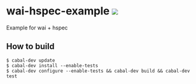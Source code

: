 # wai-hspec-example [<img src="https://secure.travis-ci.org/fujimura/wai-hspec-example.png"/>](http://travis-ci.org/fujimura/wai-hspec-example)

Example for wai + hspec

## How to build

```shell
$ cabal-dev update
$ cabal-dev install --enable-tests
$ cabal-dev configure --enable-tests && cabal-dev build && cabal-dev test
```
